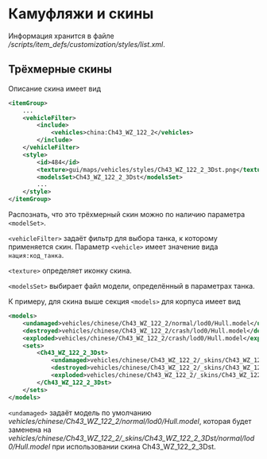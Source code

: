 # Камуфляжи и скины

Информация хранится в файле */scripts/item\_defs/customization/styles/list.xml*.

## Трёхмерные скины

Описание скина имеет вид

```xml
<itemGroup>
    ...
	<vehicleFilter>
		<include>
			<vehicles>china:Ch43_WZ_122_2</vehicles>
		</include>
	</vehicleFilter>
	<style>
		<id>484</id>
		<texture>gui/maps/vehicles/styles/Ch43_WZ_122_2_3Dst.png</texture>
		<modelsSet>Ch43_WZ_122_2_3Dst</modelsSet>
		...
	</style>
</itemGroup>
```

Распознать, что это трёхмерный скин можно по наличию параметра `<modelSet>`.

`<vehicleFilter>` задаёт фильтр для выбора танка, к которому применяется скин. Параметр `<vehicle>` имеет значение вида `нация:код_танка`.

`<texture>` определяет иконку скина.

`<modelsSet>` выбирает файл модели, определённый в параметрах танка.

К примеру, для скина выше секция `<models>` для корпуса имеет вид

```xml
<models>
	<undamaged>vehicles/chinese/Ch43_WZ_122_2/normal/lod0/Hull.model</undamaged>
	<destroyed>vehicles/chinese/Ch43_WZ_122_2/crash/lod0/Hull.model</destroyed>
	<exploded>vehicles/chinese/Ch43_WZ_122_2/crash/lod0/Hull.model</exploded>
	<sets>
		<Ch43_WZ_122_2_3Dst>
			<undamaged>vehicles/chinese/Ch43_WZ_122_2/_skins/Ch43_WZ_122_2_3Dst/normal/lod0/Hull.model</undamaged>
			<destroyed>vehicles/chinese/Ch43_WZ_122_2/_skins/Ch43_WZ_122_2_3Dst/crash/lod0/Hull.model</destroyed>
			<exploded>vehicles/chinese/Ch43_WZ_122_2/_skins/Ch43_WZ_122_2_3Dst/crash/lod0/Hull.model</exploded>
		</Ch43_WZ_122_2_3Dst>
	</sets>
</models>
```

`<undamaged>` задаёт модель по умолчанию *vehicles/chinese/Ch43\_WZ\_122\_2/normal/lod0/Hull.model*, которая будет заменена на *vehicles/chinese/Ch43\_WZ\_122\_2/\_skins/Ch43\_WZ\_122\_2\_3Dst/normal/lod0/Hull.model* при использовании скина Ch43\_WZ\_122\_2\_3Dst.
